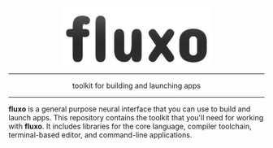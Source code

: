 <p align="center">
  <img
    src="https://raw.githubusercontent.com/fluxo-dev/.github/main/assets/fluxo-banner.webp"
    width="300px"
    alt="" />
</p>

---

<p align="center">
  toolkit for building and launching apps
</p>

---

**fluxo** is a general purpose neural interface that you can use to build and launch apps. This repository contains the toolkit that you'll need for working with **fluxo**. It includes libraries for the core language, compiler toolchain, terminal-based editor, and command-line applications.

